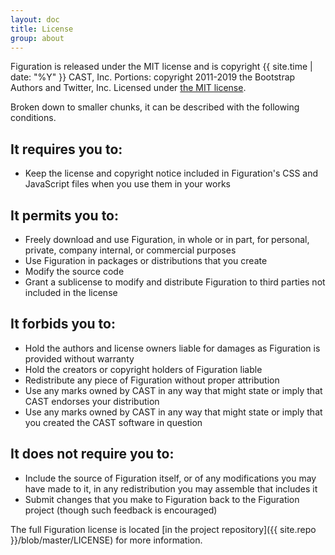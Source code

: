 ```yaml
---
layout: doc
title: License
group: about
---
```


Figuration is released under the MIT license and is copyright {{ site.time | date: "%Y" }} CAST, Inc. Portions: copyright 2011-2019 the Bootstrap Authors and Twitter, Inc. Licensed under [the MIT license](https://github.com/twbs/bootstrap/blob/master/LICENSE).

Broken down to smaller chunks, it can be described with the following conditions.

## It requires you to:
- Keep the license and copyright notice included in Figuration's CSS and JavaScript files when you use them in your works

## It permits you to:
- Freely download and use Figuration, in whole or in part, for personal, private, company internal, or commercial purposes
- Use Figuration in packages or distributions that you create
- Modify the source code
- Grant a sublicense to modify and distribute Figuration to third parties not included in the license

## It forbids you to:
- Hold the authors and license owners liable for damages as Figuration is provided without warranty
- Hold the creators or copyright holders of Figuration liable
- Redistribute any piece of Figuration without proper attribution
- Use any marks owned by CAST in any way that might state or imply that CAST endorses your distribution
- Use any marks owned by CAST in any way that might state or imply that you created the CAST software in question

## It does not require you to:
- Include the source of Figuration itself, or of any modifications you may have made to it, in any redistribution you may assemble that includes it
- Submit changes that you make to Figuration back to the Figuration project (though such feedback is encouraged)

The full Figuration license is located [in the project repository]({{ site.repo }}/blob/master/LICENSE) for more information.